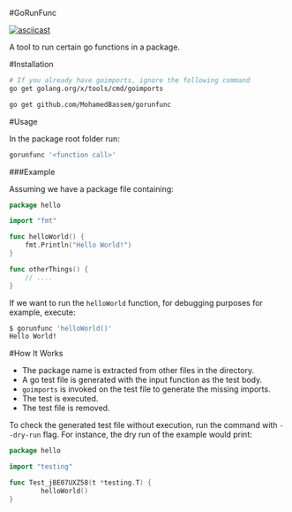 #GoRunFunc

[![asciicast](https://asciinema.org/a/8bjpolygkl1za9tx8ojqozy7l.png)](https://asciinema.org/a/8bjpolygkl1za9tx8ojqozy7l)

A tool to run certain go functions in a package.

#Installation

```bash
# If you already have goimports, ignore the following command
go get golang.org/x/tools/cmd/goimports

go get github.com/MohamedBassem/gorunfunc
```

#Usage

In the package root folder run:
```bash
gorunfunc '<function call>'
```

###Example

Assuming we have a package file containing:
```go
package hello

import "fmt"

func helloWorld() {
	fmt.Println("Hello World!")
}

func otherThings() {
	// ....
}
```

If we want to run the `helloWorld` function, for debugging purposes for example, execute:
```bash
$ gorunfunc 'helloWorld()'
Hello World!
````

#How It Works

- The package name is extracted from other files in the directory.
- A go test file is generated with the input function as the test body.
- `goimports` is invoked on the test file to generate the missing imports.
- The test is executed.
- The test file is removed.

To check the generated test file without execution, run the command with `--dry-run` flag. For instance, the dry run of the example would print:
```go
package hello

import "testing"

func Test_jBE07UXZ58(t *testing.T) {
        helloWorld()
}
```

